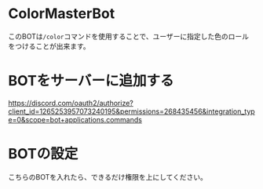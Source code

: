 # ColorMasterBot  
このBOTは`/color`コマンドを使用することで、ユーザーに指定した色のロールをつけることが出来ます。  
  
# BOTをサーバーに追加する  
https://discord.com/oauth2/authorize?client_id=1265253957073240195&permissions=268435456&integration_type=0&scope=bot+applications.commands  
# BOTの設定  
こちらのBOTを入れたら、できるだけ権限を上にしてください。
